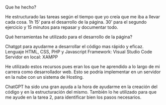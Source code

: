 Que he hecho?

He estructurado las tareas según el tiempo que yo creía que me iba a llevar cada cosa. 1h 15’ para el desarrollo de la página. 30’ para el segundo ejercicio y 15 minutos para repasar y documentar todo.

Qué herramientas he utilizado para el desarrollo de la página?

Chatgpt para ayudarme a desarrollar el código mas rápido y eficaz.
Lenguaje HTML, CSS, PHP y Javascript
Framework: Visual Studio Code
Servidor en local: XAMPP

He utilizado estos recursos pues eran los que he aprendido a lo largo de mi carrera como desarrollador web. Esto se podría implementar en un servidor en la nube con un sistema de Hosting. 

ChatGPT ha sido una gran ayuda a la hora de ayudarme en la creación del código y en la estructuración del mismo. También lo he utilizado para que me ayude en la tarea 2, para identificar bien los pasos necesarios.
